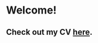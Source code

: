 # Welcome!

## Check out my CV [here](https://thomatang.github.io/htmlCV/Thomas%20Ward%20Bouchard%20CV22.pdf).

